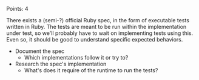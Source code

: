 Points: 4

There exists a (semi-?) official Ruby spec, in the form of executable tests written in Ruby.
The tests are meant to be run within the implementation under test, so we'll probably have to wait on implementing tests using this.
Even so, it should be good to understand specific expected behaviors.
- Document the spec
	- Which implementations follow it or try to?
- Research the spec's implementation
	- What's does it require of the runtime to run the tests?
